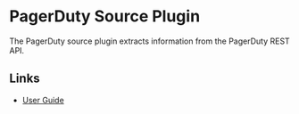 # PagerDuty Source Plugin

The PagerDuty source plugin extracts information from the PagerDuty REST API.

## Links

- [User Guide](https://cloudquery.io/docs/plugins/sources/pagerduty/overview)

